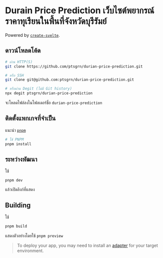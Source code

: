 # Durain Price Prediction เว็บไซต์พยากรณ์ราคาทุเรียนในพื้นที่จังหวัดบุรีรัมย์
Powered by [`create-svelte`](https://github.com/sveltejs/kit/tree/master/packages/create-svelte).

## ดาวน์โหลดโค้ด

```bash
# ผ่าน HTTP(S)
git clone https://github.com/ptsgrn/durian-price-prediction.git

# หรือ SSH
git clone git@github.com:ptsgrn/durian-price-prediction.git

# หรือผ่าน Degit (ไม่มี Git history)
npx degit ptsgrn/durian-price-prediction
```
จะโหลดไฟล์ลงในโฟลเดอร์ชื่อ `durian-price-prediction`

## ติดตั้งแพกเกจที่จำเป็น
แนะนำ [`pnpm`](https://pnpm.io)
```bash
# ใช้ PNPM
pnpm install
```

## ระหว่างพัฒนา
ใช้
```
pnpm dev
```
แล้วเปิดลิงก์ที่แสดง

## Building
ใช้
```bash
pnpm build
```
แสดงตัวอย่างโดยใช้ `pnpm preview` 

> To deploy your app, you may need to install an [adapter](https://kit.svelte.dev/docs/adapters) for your target environment.
